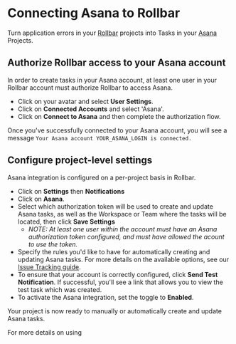# Connecting Asana to Rollbar

Turn application errors in your [Rollbar](https://rollbar.com/) projects into Tasks in your
[Asana](https://asana.com/) Projects.

## Authorize Rollbar access to your Asana account

In order to create tasks in your Asana account, at least one user in your Rollbar account must authorize Rollbar to access Asana.
* Click on your avatar and select **User Settings**.
* Click on **Connected Accounts** and select 'Asana'.
* Click on **Connect to Asana** and then complete the authorization flow.  

Once you've successfully connected to your Asana account, you will see a message `Your Asana account YOUR_ASANA_LOGIN is connected.`

## Configure project-level settings

Asana integration is configured on a per-project basis in Rollbar.

* Click on **Settings** then **Notifications**
* Click on **Asana**.
* Select which authorization token will be used to create and update Asana tasks, as well as the Workspace or Team where the tasks will be located, then click **Save Settings** 
   * _NOTE: At least one user within the account must have an Asana authorization token configured, and must have allowed the acount to use the token._
* Specify the rules you'd like to have for automatically creating and updating Asana tasks.  For more details on the available options, see our [Issue Tracking guide](/docs/issue-tracking/).
* To ensure that your account is correctly configured, click **Send Test Notification**.  If successful, you'll see a link that allows you to view the test task which was created.
* To activate the Asana integration, set the toggle to **Enabled**.

Your project is now ready to manually or automatically create and update Asana tasks.

For more details on using 
